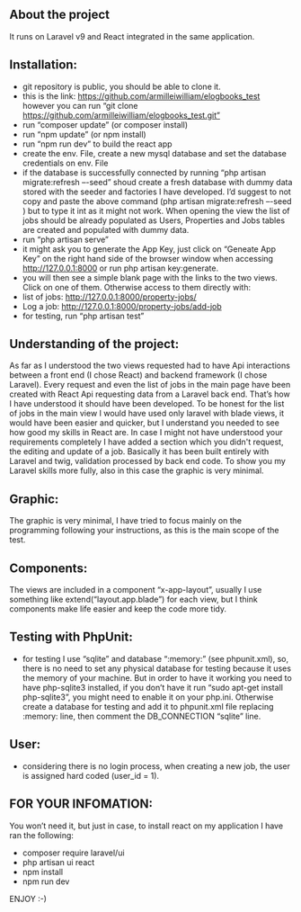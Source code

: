 
## About the project
It runs on Laravel v9 and React integrated in the same application.

## Installation:
- git repository is public, you should be able to clone it.
- this is the link: https://github.com/armilleiwilliam/elogbooks_test
  however you can run “git clone https://github.com/armilleiwilliam/elogbooks_test.git”
- run “composer update” (or composer install)
- run “npm update” (or npm install)
- run “npm run dev” to build the react app
- create the env. File, create a new mysql database and set the database credentials on env. File
- if the database is successfully connected by running “php artisan migrate:refresh –-seed” shoud create a fresh database with dummy data stored with the seeder and factories I have developed. I’d suggest to not copy and paste the above command (php artisan migrate:refresh –-seed ) but to type it int as it might not work. When opening the view the list of jobs should be already populated as Users, Properties and Jobs tables are created and populated with dummy data.
- run “php artisan serve”
- it might ask you to generate the App Key, just click on “Geneate App Key” on the right hand side of the browser window when accessing  http://127.0.0.1:8000 or run php artisan key:generate.
- you will then see a simple blank page with the links to the two views. Click on one of them. Otherwise access to them directly with:
- list of jobs: http://127.0.0.1:8000/property-jobs/
- Log a job: http://127.0.0.1:8000/property-jobs/add-job
- for testing, run “php artisan test”

## Understanding of the project:
As far as I understood the two views requested had to have Api interactions between a front end (I chose React) and
backend framework (I chose Laravel). Every request and even the list of jobs in the main page have been created with React
Api requesting data from a Laravel back end. That’s how I have understood it should have been developed. To be honest for
the list of jobs in the main view I would have used only laravel with blade views, it would have been easier and quicker,
but I understand you needed to see how good my skills in React are.
In case I might not have understood your requirements completely I have added a section which you didn't request, the editing and update
of a job. Basically it has been built entirely with Laravel and twig, validation processed by back end code. To show you
my Laravel skills more fully, also in this case the graphic is very minimal. 

## Graphic:
The graphic is very minimal, I have tried to focus mainly on the programming following your instructions, as this is the
main scope of the test.

## Components:
The views are included in a component “x-app-layout”, usually I use something like extend(“layout.app.blade”) for each view,
but I think components make life easier and keep the code more tidy.

## Testing with PhpUnit:
- for testing I use “sqlite” and database “:memory:” (see phpunit.xml), so, there is no need to set any physical database
  for testing because it uses the memory of your machine. But in order to have it working you need to have
  php-sqlite3 installed, if you don’t have it run “sudo apt-get install php-sqlite3”, you might need to enable it on your
  php.ini. Otherwise create a database for testing and add it to phpunit.xml file replacing :memory: line, then comment
  the DB_CONNECTION “sqlite” line.

## User:
- considering there is no login process, when creating a new job, the user is assigned hard coded (user_id = 1).

## FOR YOUR INFOMATION:
You won’t need it, but just in case, to install react on my application I have ran the following:
- composer require laravel/ui
- php artisan ui react
- npm install
- npm run dev

ENJOY :-)
